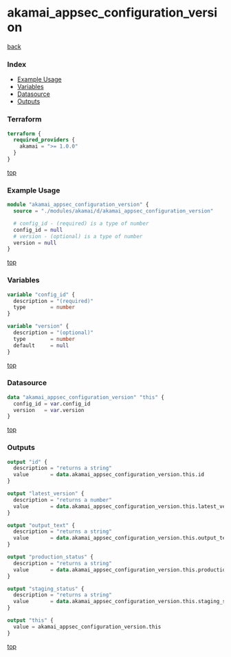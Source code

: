 # akamai_appsec_configuration_version

[back](../akamai.md)

### Index

- [Example Usage](#example-usage)
- [Variables](#variables)
- [Datasource](#datasource)
- [Outputs](#outputs)

### Terraform

```terraform
terraform {
  required_providers {
    akamai = ">= 1.0.0"
  }
}
```

[top](#index)

### Example Usage

```terraform
module "akamai_appsec_configuration_version" {
  source = "./modules/akamai/d/akamai_appsec_configuration_version"

  # config_id - (required) is a type of number
  config_id = null
  # version - (optional) is a type of number
  version = null
}
```

[top](#index)

### Variables

```terraform
variable "config_id" {
  description = "(required)"
  type        = number
}

variable "version" {
  description = "(optional)"
  type        = number
  default     = null
}
```

[top](#index)

### Datasource

```terraform
data "akamai_appsec_configuration_version" "this" {
  config_id = var.config_id
  version   = var.version
}
```

[top](#index)

### Outputs

```terraform
output "id" {
  description = "returns a string"
  value       = data.akamai_appsec_configuration_version.this.id
}

output "latest_version" {
  description = "returns a number"
  value       = data.akamai_appsec_configuration_version.this.latest_version
}

output "output_text" {
  description = "returns a string"
  value       = data.akamai_appsec_configuration_version.this.output_text
}

output "production_status" {
  description = "returns a string"
  value       = data.akamai_appsec_configuration_version.this.production_status
}

output "staging_status" {
  description = "returns a string"
  value       = data.akamai_appsec_configuration_version.this.staging_status
}

output "this" {
  value = akamai_appsec_configuration_version.this
}
```

[top](#index)
